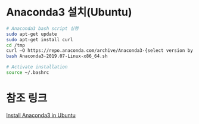# Anaconda3 설치(Ubuntu)

```bash
# Anaconda3 bash script 실행
sudo apt-get update
sudo apt-get install curl
cd /tmp
curl –O https://repo.anaconda.com/archive/Anaconda3-{select version by date ex)2019.07}-Linux-x86_64.sh
bash Anaconda3-2019.07-Linux-x86_64.sh

# Activate installation
source ~/.bashrc
```

# 참조 링크
[Install Anaconda3 in Ubuntu](https://phoenixnap.com/kb/how-to-install-anaconda-ubuntu-18-04)